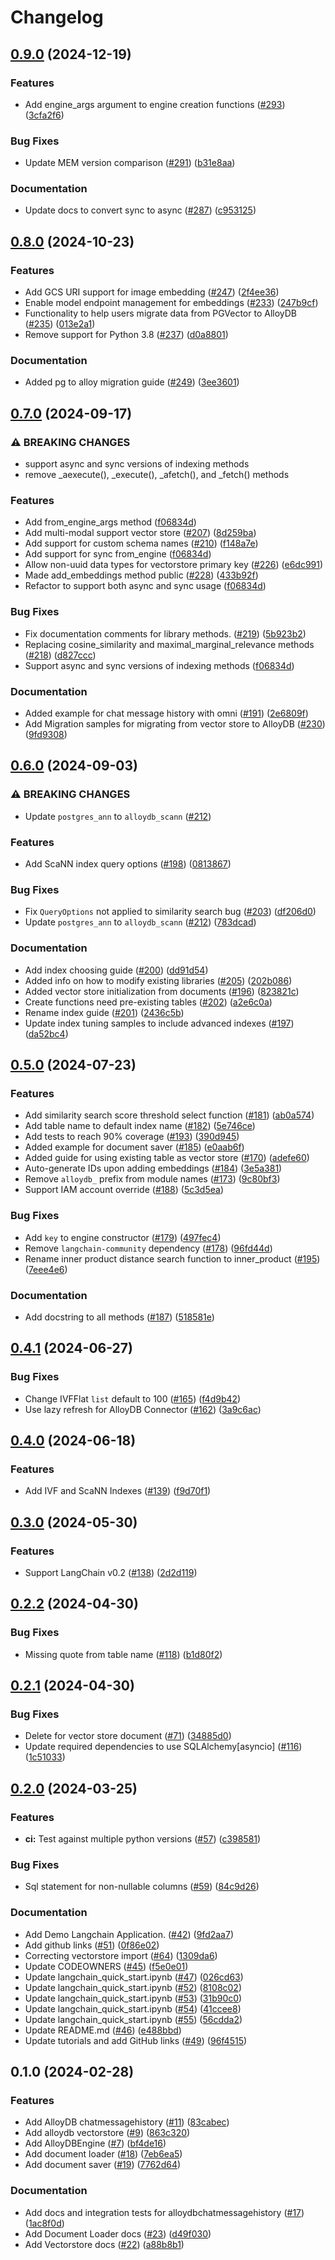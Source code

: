 # Changelog

## [0.9.0](https://github.com/googleapis/langchain-google-alloydb-pg-python/compare/v0.8.0...v0.9.0) (2024-12-19)


### Features

* Add engine_args argument to engine creation functions ([#293](https://github.com/googleapis/langchain-google-alloydb-pg-python/issues/293)) ([3cfa2f6](https://github.com/googleapis/langchain-google-alloydb-pg-python/commit/3cfa2f620050742cb87e8510564d58bcfac3a9f4))


### Bug Fixes

* Update MEM version comparison ([#291](https://github.com/googleapis/langchain-google-alloydb-pg-python/issues/291)) ([b31e8aa](https://github.com/googleapis/langchain-google-alloydb-pg-python/commit/b31e8aa99f6a3c8cb8a708e501faf3b25cb910e5))


### Documentation

* Update docs to convert sync to async ([#287](https://github.com/googleapis/langchain-google-alloydb-pg-python/issues/287)) ([c953125](https://github.com/googleapis/langchain-google-alloydb-pg-python/commit/c953125f63ecfe228d1dbc6150eacbcfb1b94e9c))

## [0.8.0](https://github.com/googleapis/langchain-google-alloydb-pg-python/compare/v0.7.0...v0.8.0) (2024-10-23)


### Features

* Add GCS URI support for image embedding ([#247](https://github.com/googleapis/langchain-google-alloydb-pg-python/issues/247)) ([2f4ee36](https://github.com/googleapis/langchain-google-alloydb-pg-python/commit/2f4ee3644675ca7fcb05ed779adeb2672b73f7c7))
* Enable model endpoint management for embeddings ([#233](https://github.com/googleapis/langchain-google-alloydb-pg-python/issues/233)) ([247b9cf](https://github.com/googleapis/langchain-google-alloydb-pg-python/commit/247b9cfdbc758c68b976183831cdff7d41f11848))
* Functionality to help users migrate data from PGVector to AlloyDB ([#235](https://github.com/googleapis/langchain-google-alloydb-pg-python/issues/235)) ([013e2a1](https://github.com/googleapis/langchain-google-alloydb-pg-python/commit/013e2a179e9d4ec0d2ede111f187a98affa57d61))
* Remove support for Python 3.8 ([#237](https://github.com/googleapis/langchain-google-alloydb-pg-python/issues/237)) ([d0a8801](https://github.com/googleapis/langchain-google-alloydb-pg-python/commit/d0a8801e3c569647cc9392ea25a5d22b4aff889f))


### Documentation

* Added pg to alloy migration guide ([#249](https://github.com/googleapis/langchain-google-alloydb-pg-python/issues/249)) ([3ee3601](https://github.com/googleapis/langchain-google-alloydb-pg-python/commit/3ee360128c4687311a7c20a38ca2a1b0f9861c1b))

## [0.7.0](https://github.com/googleapis/langchain-google-alloydb-pg-python/compare/v0.6.0...v0.7.0) (2024-09-17)


### ⚠ BREAKING CHANGES

* support async and sync versions of indexing methods
* remove _aexecute(), _execute(), _afetch(), and _fetch() methods

### Features

* Add from_engine_args method ([f06834d](https://github.com/googleapis/langchain-google-alloydb-pg-python/commit/f06834d67b3219d0981dbad191f0c6d89dc8aa03))
* Add multi-modal support vector store ([#207](https://github.com/googleapis/langchain-google-alloydb-pg-python/issues/207)) ([8d259ba](https://github.com/googleapis/langchain-google-alloydb-pg-python/commit/8d259ba0c98476b312e7a7201fa86f9316919ab6))
* Add support for custom schema names ([#210](https://github.com/googleapis/langchain-google-alloydb-pg-python/issues/210)) ([f148a7e](https://github.com/googleapis/langchain-google-alloydb-pg-python/commit/f148a7e7ebd58afc18ee32f42bfe980a5fde9907))
* Add support for sync from_engine ([f06834d](https://github.com/googleapis/langchain-google-alloydb-pg-python/commit/f06834d67b3219d0981dbad191f0c6d89dc8aa03))
* Allow non-uuid data types for vectorstore primary key ([#226](https://github.com/googleapis/langchain-google-alloydb-pg-python/issues/226)) ([e6dc991](https://github.com/googleapis/langchain-google-alloydb-pg-python/commit/e6dc9918afa42086cc975056bb23862d4bb7017e))
* Made add_embeddings method public ([#228](https://github.com/googleapis/langchain-google-alloydb-pg-python/issues/228)) ([433b92f](https://github.com/googleapis/langchain-google-alloydb-pg-python/commit/433b92f4a2c62ccc2244c95feba9e1e0ec9620ea))
* Refactor to support both async and sync usage ([f06834d](https://github.com/googleapis/langchain-google-alloydb-pg-python/commit/f06834d67b3219d0981dbad191f0c6d89dc8aa03))


### Bug Fixes

* Fix documentation comments for library methods. ([#219](https://github.com/googleapis/langchain-google-alloydb-pg-python/issues/219)) ([5b923b2](https://github.com/googleapis/langchain-google-alloydb-pg-python/commit/5b923b299fba54e3be36363f070fec7264444aea))
* Replacing cosine_similarity and maximal_marginal_relevance methods ([#218](https://github.com/googleapis/langchain-google-alloydb-pg-python/issues/218)) ([d827ccc](https://github.com/googleapis/langchain-google-alloydb-pg-python/commit/d827ccce0ba3b032e636b26e9ea5c5a5d3e151f6))
* Support async and sync versions of indexing methods ([f06834d](https://github.com/googleapis/langchain-google-alloydb-pg-python/commit/f06834d67b3219d0981dbad191f0c6d89dc8aa03))


### Documentation

* Added example for chat message history with omni ([#191](https://github.com/googleapis/langchain-google-alloydb-pg-python/issues/191)) ([2e6809f](https://github.com/googleapis/langchain-google-alloydb-pg-python/commit/2e6809f0ae0063307d49529e784e65a4929e9c85))
* Add Migration samples for migrating from vector store to AlloyDB ([#230](https://github.com/googleapis/langchain-google-alloydb-pg-python/issues/230)) ([9fd9308](https://github.com/googleapis/langchain-google-alloydb-pg-python/commit/9fd93081aa8307d9190f7f30ef6746e0e9aeedbe))

## [0.6.0](https://github.com/googleapis/langchain-google-alloydb-pg-python/compare/v0.5.0...v0.6.0) (2024-09-03)


### ⚠ BREAKING CHANGES

* Update `postgres_ann` to `alloydb_scann` ([#212](https://github.com/googleapis/langchain-google-alloydb-pg-python/issues/212))

### Features

* Add ScaNN index query options ([#198](https://github.com/googleapis/langchain-google-alloydb-pg-python/issues/198)) ([0813867](https://github.com/googleapis/langchain-google-alloydb-pg-python/commit/081386779ef80e419cb734d21673a8feb195a271))


### Bug Fixes

* Fix `QueryOptions` not applied to similarity search bug ([#203](https://github.com/googleapis/langchain-google-alloydb-pg-python/issues/203)) ([df206d0](https://github.com/googleapis/langchain-google-alloydb-pg-python/commit/df206d090d3b1cc83770d0052095362002ff377c))
* Update `postgres_ann` to `alloydb_scann` ([#212](https://github.com/googleapis/langchain-google-alloydb-pg-python/issues/212)) ([783dcad](https://github.com/googleapis/langchain-google-alloydb-pg-python/commit/783dcad96b3cf0ae2ac11af826b71dff67a47f1f))


### Documentation

* Add index choosing guide ([#200](https://github.com/googleapis/langchain-google-alloydb-pg-python/issues/200)) ([dd91d54](https://github.com/googleapis/langchain-google-alloydb-pg-python/commit/dd91d54f0bfc2942704537b062862b038f9f3891))
* Added info on how to modify existing libraries ([#205](https://github.com/googleapis/langchain-google-alloydb-pg-python/issues/205)) ([202b086](https://github.com/googleapis/langchain-google-alloydb-pg-python/commit/202b086678bcd55ccc2e69592d8db7fbfe4f5acb))
* Added vector store initialization from documents ([#196](https://github.com/googleapis/langchain-google-alloydb-pg-python/issues/196)) ([823821c](https://github.com/googleapis/langchain-google-alloydb-pg-python/commit/823821c647b2e0fd6a7a44d4a2ed6d11ffb1037a))
* Create functions need pre-existing tables ([#202](https://github.com/googleapis/langchain-google-alloydb-pg-python/issues/202)) ([a2e6c0a](https://github.com/googleapis/langchain-google-alloydb-pg-python/commit/a2e6c0a1d1ef2887d3fc9edac7cd62a0864f5a17))
* Rename index guide ([#201](https://github.com/googleapis/langchain-google-alloydb-pg-python/issues/201)) ([2436c5b](https://github.com/googleapis/langchain-google-alloydb-pg-python/commit/2436c5b2120d69938644e20181559aa62b95fc84))
* Update index tuning samples to include advanced indexes ([#197](https://github.com/googleapis/langchain-google-alloydb-pg-python/issues/197)) ([da52bc4](https://github.com/googleapis/langchain-google-alloydb-pg-python/commit/da52bc421da1ca8cad78184566426b22941b09af))

## [0.5.0](https://github.com/googleapis/langchain-google-alloydb-pg-python/compare/v0.4.1...v0.5.0) (2024-07-23)


### Features

* Add similarity search score threshold select function ([#181](https://github.com/googleapis/langchain-google-alloydb-pg-python/issues/181)) ([ab0a574](https://github.com/googleapis/langchain-google-alloydb-pg-python/commit/ab0a5746b21971c6ef8bc24f45d620d1a5925176))
* Add table name to default index name ([#182](https://github.com/googleapis/langchain-google-alloydb-pg-python/issues/182)) ([5e746ce](https://github.com/googleapis/langchain-google-alloydb-pg-python/commit/5e746ce037a0040479eab75f1aa7147b949d487a))
* Add tests to reach 90% coverage ([#193](https://github.com/googleapis/langchain-google-alloydb-pg-python/issues/193)) ([390d945](https://github.com/googleapis/langchain-google-alloydb-pg-python/commit/390d945e2442cf47f6d7bb6c9d7cfb1746df63d3))
* Added example for document saver ([#185](https://github.com/googleapis/langchain-google-alloydb-pg-python/issues/185)) ([e0aab6f](https://github.com/googleapis/langchain-google-alloydb-pg-python/commit/e0aab6f9a297163fe009048c654e679c0de73e3b))
* Added guide for using existing table as vector store ([#170](https://github.com/googleapis/langchain-google-alloydb-pg-python/issues/170)) ([adefe60](https://github.com/googleapis/langchain-google-alloydb-pg-python/commit/adefe6019a3e875ebef2b5ed8866ecd31db52e69))
* Auto-generate IDs upon adding embeddings ([#184](https://github.com/googleapis/langchain-google-alloydb-pg-python/issues/184)) ([3e5a381](https://github.com/googleapis/langchain-google-alloydb-pg-python/commit/3e5a381be78e09b95be031eb47d59d64fa2c39a8))
* Remove `alloydb_` prefix from module names ([#173](https://github.com/googleapis/langchain-google-alloydb-pg-python/issues/173)) ([9c80bf3](https://github.com/googleapis/langchain-google-alloydb-pg-python/commit/9c80bf3c655ae7b32bb384c4ed850c9aa931ebca))
* Support IAM account override ([#188](https://github.com/googleapis/langchain-google-alloydb-pg-python/issues/188)) ([5c3d5ea](https://github.com/googleapis/langchain-google-alloydb-pg-python/commit/5c3d5ea6dc4acbf499b1ed34649154035ef9a5b1))


### Bug Fixes

* Add `key` to engine constructor ([#179](https://github.com/googleapis/langchain-google-alloydb-pg-python/issues/179)) ([497fec4](https://github.com/googleapis/langchain-google-alloydb-pg-python/commit/497fec489ab32a6dda1b19e3e686c7b872461847))
* Remove `langchain-community` dependency ([#178](https://github.com/googleapis/langchain-google-alloydb-pg-python/issues/178)) ([96fd44d](https://github.com/googleapis/langchain-google-alloydb-pg-python/commit/96fd44dde257d3dd96e841e2e433691ad4ff903e))
* Rename inner product distance search function to inner_product ([#195](https://github.com/googleapis/langchain-google-alloydb-pg-python/issues/195)) ([7eee4e6](https://github.com/googleapis/langchain-google-alloydb-pg-python/commit/7eee4e6ac4037de44e9fccc136ef566d6d9c8c90))


### Documentation

* Add docstring to all methods ([#187](https://github.com/googleapis/langchain-google-alloydb-pg-python/issues/187)) ([518581e](https://github.com/googleapis/langchain-google-alloydb-pg-python/commit/518581e68cb552a07207c9f794de03a03ed97ce7))

## [0.4.1](https://github.com/googleapis/langchain-google-alloydb-pg-python/compare/v0.4.0...v0.4.1) (2024-06-27)


### Bug Fixes

* Change IVFFlat `list` default to 100 ([#165](https://github.com/googleapis/langchain-google-alloydb-pg-python/issues/165)) ([f4d9b42](https://github.com/googleapis/langchain-google-alloydb-pg-python/commit/f4d9b4204a465ef10d5cc23d1fd6ce349fb22a21))
* Use lazy refresh for AlloyDB Connector ([#162](https://github.com/googleapis/langchain-google-alloydb-pg-python/issues/162)) ([3a9c6ac](https://github.com/googleapis/langchain-google-alloydb-pg-python/commit/3a9c6acb2e368a099267c9e45acb86ef38195f7a))

## [0.4.0](https://github.com/googleapis/langchain-google-alloydb-pg-python/compare/v0.3.0...v0.4.0) (2024-06-18)


### Features

* Add IVF and ScaNN Indexes ([#139](https://github.com/googleapis/langchain-google-alloydb-pg-python/issues/139)) ([f9d70f1](https://github.com/googleapis/langchain-google-alloydb-pg-python/commit/f9d70f16aa699012d79068a0870f475d35b7ad94))

## [0.3.0](https://github.com/googleapis/langchain-google-alloydb-pg-python/compare/v0.2.2...v0.3.0) (2024-05-30)


### Features

* Support LangChain v0.2 ([#138](https://github.com/googleapis/langchain-google-alloydb-pg-python/issues/138)) ([2d2d119](https://github.com/googleapis/langchain-google-alloydb-pg-python/commit/2d2d1190975da805d43e9eae843f504dc323d82c))

## [0.2.2](https://github.com/googleapis/langchain-google-alloydb-pg-python/compare/v0.2.1...v0.2.2) (2024-04-30)


### Bug Fixes

* Missing quote from table name ([#118](https://github.com/googleapis/langchain-google-alloydb-pg-python/issues/118)) ([b1d80f2](https://github.com/googleapis/langchain-google-alloydb-pg-python/commit/b1d80f28411f64cbe7437d960715dc4a8f8d0b8e))

## [0.2.1](https://github.com/googleapis/langchain-google-alloydb-pg-python/compare/v0.2.0...v0.2.1) (2024-04-30)


### Bug Fixes

* Delete for vector store document ([#71](https://github.com/googleapis/langchain-google-alloydb-pg-python/issues/71)) ([34885d0](https://github.com/googleapis/langchain-google-alloydb-pg-python/commit/34885d0df9c7ba03ebbdac34e95a050cf6f9f8a7))
* Update required dependencies to use SQLAlchemy[asyncio] ([#116](https://github.com/googleapis/langchain-google-alloydb-pg-python/issues/116)) ([1c51033](https://github.com/googleapis/langchain-google-alloydb-pg-python/commit/1c51033961bb9840ec389da2ef1dc2237dd5e63f))

## [0.2.0](https://github.com/googleapis/langchain-google-alloydb-pg-python/compare/v0.1.0...v0.2.0) (2024-03-25)


### Features

* **ci:** Test against multiple python versions ([#57](https://github.com/googleapis/langchain-google-alloydb-pg-python/issues/57)) ([c398581](https://github.com/googleapis/langchain-google-alloydb-pg-python/commit/c39858126006835fc1ff680ee4e6199d3f8d12ca))


### Bug Fixes

* Sql statement for non-nullable columns ([#59](https://github.com/googleapis/langchain-google-alloydb-pg-python/issues/59)) ([84c9d26](https://github.com/googleapis/langchain-google-alloydb-pg-python/commit/84c9d26d00b58220c082c99a91e9d5308760c605))


### Documentation

* Add Demo Langchain Application. ([#42](https://github.com/googleapis/langchain-google-alloydb-pg-python/issues/42)) ([9fd2aa7](https://github.com/googleapis/langchain-google-alloydb-pg-python/commit/9fd2aa7cecaa6d1a0010f8ced5f518096a167388))
* Add github links ([#51](https://github.com/googleapis/langchain-google-alloydb-pg-python/issues/51)) ([0f86e02](https://github.com/googleapis/langchain-google-alloydb-pg-python/commit/0f86e022fd2f698da00b7098d151ac22b5ca2d5e))
* Correcting vectorstore import ([#64](https://github.com/googleapis/langchain-google-alloydb-pg-python/issues/64)) ([1309da6](https://github.com/googleapis/langchain-google-alloydb-pg-python/commit/1309da67b0a7d431a15593bf5bc414f54aeb5290))
* Update CODEOWNERS ([#45](https://github.com/googleapis/langchain-google-alloydb-pg-python/issues/45)) ([f5e0e01](https://github.com/googleapis/langchain-google-alloydb-pg-python/commit/f5e0e0150962ab352da27317d67fe0710108444d))
* Update langchain_quick_start.ipynb ([#47](https://github.com/googleapis/langchain-google-alloydb-pg-python/issues/47)) ([026cd63](https://github.com/googleapis/langchain-google-alloydb-pg-python/commit/026cd6324fac77daab3566ea310adcac5fbaa8ac))
* Update langchain_quick_start.ipynb ([#52](https://github.com/googleapis/langchain-google-alloydb-pg-python/issues/52)) ([8108c02](https://github.com/googleapis/langchain-google-alloydb-pg-python/commit/8108c02fe66a66b1ba11c91c452364794fdc33d7))
* Update langchain_quick_start.ipynb ([#53](https://github.com/googleapis/langchain-google-alloydb-pg-python/issues/53)) ([31b90c0](https://github.com/googleapis/langchain-google-alloydb-pg-python/commit/31b90c0d66c495e623e629f92bad0d30bd2ad33e))
* Update langchain_quick_start.ipynb ([#54](https://github.com/googleapis/langchain-google-alloydb-pg-python/issues/54)) ([41ccee8](https://github.com/googleapis/langchain-google-alloydb-pg-python/commit/41ccee89d53bf4b7f073da6fd9eb4e0e0bc74920))
* Update langchain_quick_start.ipynb ([#55](https://github.com/googleapis/langchain-google-alloydb-pg-python/issues/55)) ([56cdda2](https://github.com/googleapis/langchain-google-alloydb-pg-python/commit/56cdda22cdac196f472bab2e85c37e324639588e))
* Update README.md ([#46](https://github.com/googleapis/langchain-google-alloydb-pg-python/issues/46)) ([e488bbd](https://github.com/googleapis/langchain-google-alloydb-pg-python/commit/e488bbd0b361203763006b83af9eeb6741438221))
* Update tutorials and add GitHub links ([#49](https://github.com/googleapis/langchain-google-alloydb-pg-python/issues/49)) ([96f4515](https://github.com/googleapis/langchain-google-alloydb-pg-python/commit/96f45152efaaa1dcc7d0776d9234ebeac50992e5))

## 0.1.0 (2024-02-28)


### Features

* Add AlloyDB chatmessagehistory ([#11](https://github.com/googleapis/langchain-google-alloydb-pg-python/issues/11)) ([83cabec](https://github.com/googleapis/langchain-google-alloydb-pg-python/commit/83cabec291aef67c5e3fd6dd32c683092484b934))
* Add alloydb vectorstore ([#9](https://github.com/googleapis/langchain-google-alloydb-pg-python/issues/9)) ([863c320](https://github.com/googleapis/langchain-google-alloydb-pg-python/commit/863c3203dfb73bded159c60b60aba6534f94b7f4))
* Add AlloyDBEngine ([#7](https://github.com/googleapis/langchain-google-alloydb-pg-python/issues/7)) ([bf4de16](https://github.com/googleapis/langchain-google-alloydb-pg-python/commit/bf4de163ffc6ccc4f6852eaba17c0fb15d2b4c37))
* Add document loader ([#18](https://github.com/googleapis/langchain-google-alloydb-pg-python/issues/18)) ([7eb6ea5](https://github.com/googleapis/langchain-google-alloydb-pg-python/commit/7eb6ea5eb987965f4e2a900239e8016b5dda8925))
* Add document saver ([#19](https://github.com/googleapis/langchain-google-alloydb-pg-python/issues/19)) ([7762d64](https://github.com/googleapis/langchain-google-alloydb-pg-python/commit/7762d64efce21e7a27f0b2e917290a4e1272c6f1))


### Documentation

* Add docs and integration tests for alloydbchatmessagehistory ([#17](https://github.com/googleapis/langchain-google-alloydb-pg-python/issues/17)) ([1ac8f0d](https://github.com/googleapis/langchain-google-alloydb-pg-python/commit/1ac8f0d93adbd8e6757dde186157944457265095))
* Add Document Loader docs ([#23](https://github.com/googleapis/langchain-google-alloydb-pg-python/issues/23)) ([d49f030](https://github.com/googleapis/langchain-google-alloydb-pg-python/commit/d49f030362f4642ace068e2f8ce1d1f3d94e569c))
* Add Vectorstore docs ([#22](https://github.com/googleapis/langchain-google-alloydb-pg-python/issues/22)) ([a88b8b1](https://github.com/googleapis/langchain-google-alloydb-pg-python/commit/a88b8b163b776c885a8b6ce68119d5d75d3bb7c0))
